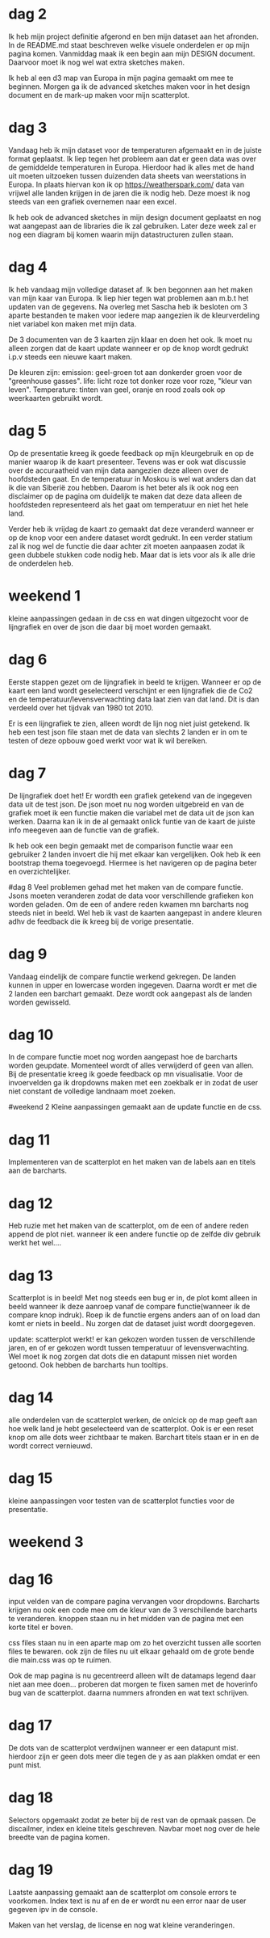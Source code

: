 # dag 2
Ik heb mijn project definitie afgerond en ben mijn dataset aan het afronden.
In de README.md staat beschreven welke visuele onderdelen er op mijn pagina komen.
Vanmiddag maak ik een begin aan mijn DESIGN document. Daarvoor moet ik
nog wel wat extra sketches maken.

Ik heb al een d3 map van Europa in mijn pagina gemaakt om mee te beginnen.
Morgen ga ik de advanced sketches maken voor in het design document en de mark-up
maken voor mijn scatterplot.

# dag 3
Vandaag heb ik mijn dataset voor de temperaturen afgemaakt en in de juiste format
geplaatst. Ik liep tegen het probleem aan dat er geen data was over de gemiddelde
temperaturen in Europa. Hierdoor had ik alles met de hand uit moeten uitzoeken
tussen duizenden data sheets van weerstations in Europa. In plaats hiervan kon ik
op https://weatherspark.com/ data van vrijwel alle landen krijgen in de jaren die
ik nodig heb. Deze moest ik nog steeds van een grafiek overnemen naar een excel.

Ik heb ook de advanced sketches in mijn design document geplaatst en nog wat
aangepast aan de libraries die ik zal gebruiken. Later deze week zal er nog
een diagram bij komen waarin mijn datastructuren zullen staan.

# dag 4
Ik heb vandaag mijn volledige dataset af. Ik ben begonnen aan het maken van mijn
kaar van Europa. Ik liep hier tegen wat problemen aan m.b.t het updaten van de
gegevens. Na overleg met Sascha heb ik besloten om 3 aparte bestanden te maken
voor iedere map aangezien ik de kleurverdeling niet variabel kon maken met mijn data.

De 3 documenten van de 3 kaarten zijn klaar en doen het ook. Ik moet nu alleen
zorgen dat de kaart update wanneer er op de knop wordt gedrukt i.p.v steeds een
nieuwe kaart maken.

De kleuren zijn:
emission: geel-groen tot aan donkerder groen voor de "greenhouse gasses".
life: licht roze tot donker roze voor roze, "kleur van leven".
Temperature: tinten van geel, oranje en rood zoals ook op weerkaarten gebruikt wordt.

# dag 5
Op de presentatie kreeg ik goede feedback op mijn kleurgebruik en op de manier waarop
ik de kaart presenteer. Tevens was er ook wat discussie over de accuraatheid van
mijn data aangezien deze alleen over de hoofdsteden gaat. En de temperatuur in
Moskou is wel wat anders dan dat ik die van Siberië zou hebben. Daarom is het beter
als ik ook nog een disclaimer op de pagina om duidelijk te maken dat deze data alleen
de hoofdsteden representeerd als het gaat om temperatuur en niet het hele land.

Verder heb ik vrijdag de kaart zo gemaakt dat deze veranderd wanneer er op de knop voor
een andere dataset wordt gedrukt. In een verder statium zal ik nog wel de functie
die daar achter zit moeten aanpaasen zodat ik geen dubbele stukken code nodig heb.
Maar dat is iets voor als ik alle drie de onderdelen heb.

# weekend 1
kleine aanpassingen gedaan in de css en wat dingen uitgezocht voor de lijngrafiek en
over de json die daar bij moet worden gemaakt.

# dag 6
Eerste stappen gezet om de lijngrafiek in beeld te krijgen. Wanneer er op de kaart een
land wordt geselecteerd verschijnt er een lijngrafiek die de Co2 en de temperatuur/levensverwachting
data laat zien van dat land. Dit is dan verdeeld over het tijdvak van 1980 tot 2010.

Er is een lijngrafiek te zien, alleen wordt de lijn nog niet juist getekend. Ik heb
een test json file staan met de data van slechts 2 landen er in om te testen of deze
opbouw goed werkt voor wat ik wil bereiken.

# dag 7
De lijngrafiek doet het! Er wordth een grafiek getekend van de ingegeven data uit de
test json. De json moet nu nog worden uitgebreid en van de grafiek moet ik een
functie maken die variabel met de data uit de json kan werken. Daarna kan ik in de
al gemaakt onlick funtie van de kaart de juiste info meegeven aan de functie van de grafiek.

Ik heb ook een begin gemaakt met de comparison functie waar een gebruiker 2 landen
invoert die hij met elkaar kan vergelijken. Ook heb ik een bootstrap thema toegevoegd.
Hiermee is het navigeren op de pagina beter en overzichtelijker.

#dag 8
Veel problemen gehad met het maken van de compare functie. Jsons moeten veranderen
zodat de data voor verschillende grafieken kon worden geladen. Om de een of andere
reden kwamen mn barcharts nog steeds niet in beeld. Wel heb ik vast de kaarten aangepast
in andere kleuren adhv de feedback die ik kreeg bij de vorige presentatie.

# dag 9
Vandaag eindelijk de compare functie werkend gekregen. De landen kunnen in upper
en lowercase worden ingegeven. Daarna wordt er met die 2 landen een barchart gemaakt.
Deze wordt ook aangepast als de landen worden gewisseld.

# dag 10
In de compare functie moet nog worden aangepast hoe de barcharts worden geupdate.
Momenteel wordt of alles verwijderd of geen van allen. Bij de presentatie kreeg ik
goede feedback op mn visualisatie. Voor de invoervelden ga ik dropdowns maken met een
zoekbalk er in zodat de user niet constant de volledige landnaam moet zoeken.

#weekend 2
Kleine aanpassingen gemaakt aan de update functie en de css.

# dag 11
Implementeren van de scatterplot en het maken van de labels aan en titels aan de barcharts.

# dag 12
Heb ruzie met het maken van de scatterplot, om de een of andere reden append de plot niet.
wanneer ik een andere functie op de zelfde div gebruik werkt het wel....

# dag 13
Scatterplot is in beeld! Met nog steeds een bug er in, de plot komt alleen in beeld
wanneer ik deze aanroep vanaf de compare functie(wanneer ik de compare knop indruk).
Roep ik de functie ergens anders aan of on load dan komt er niets in beeld..
Nu zorgen dat de dataset juist wordt doorgegeven.

update: scatterplot werkt! er kan gekozen worden tussen de verschillende jaren, en
of er gekozen wordt tussen temperatuur of levensverwachting. Wel moet ik nog zorgen
dat dots die en datapunt missen niet worden getoond. Ook hebben de barcharts hun
tooltips.

# dag 14
alle onderdelen van de scatterplot werken, de onlcick op de map geeft aan hoe welk
land je hebt geselecteerd van de scatterplot. Ook is er een reset knop om alle dots
weer zichtbaar te maken. Barchart titels staan er in en de wordt correct vernieuwd.

# dag 15
kleine aanpassingen voor testen van de scatterplot functies voor de presentatie.

# weekend 3

# dag 16
input velden van de compare pagina vervangen voor dropdowns. Barcharts krijgen nu
ook een code mee om de kleur van de 3 verschillende barcharts te veranderen. knoppen
staan nu in het midden van de pagina met een korte titel er boven.

css files staan nu in een aparte map om zo het overzicht tussen alle soorten files
te bewaren. ook zijn de files nu uit elkaar gehaald om de grote bende die main.css was
op te ruimen.

Ook de map pagina is nu gecentreerd alleen wilt de datamaps legend daar niet aan
mee doen... proberen dat morgen te fixen samen met de hoverinfo bug van de
scatterplot. daarna nummers afronden en wat text schrijven.

# dag 17
De dots van de scatterplot verdwijnen wanneer er een datapunt mist. hierdoor
zijn er geen dots meer die tegen de y as aan plakken omdat er een punt mist.

# dag 18
Selectors opgemaakt zodat ze beter bij de rest van de opmaak passen.
De discailmer, index en kleine titels geschreven. Navbar moet nog over de hele
breedte van de pagina komen.

# dag 19
Laatste aanpassing gemaakt aan de scatterplot om console errors te voorkomen.
Index text is nu af en de er wordt nu een error naar de user gegeven ipv in de console.

Maken van het verslag, de license en nog wat kleine veranderingen.
